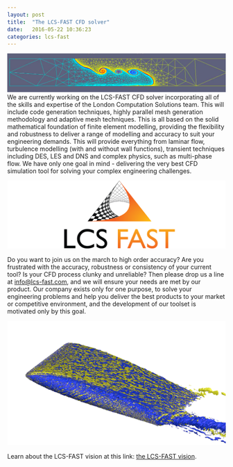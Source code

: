 ```yaml
---
layout: post
title:  "The LCS-FAST CFD solver"
date:   2016-05-22 10:36:23
categories: lcs-fast
---
```

<span class="image featured"><img src="/images/adaptive_pics/lock2.png" alt=""></span>
We are currently working on the LCS-FAST CFD solver incorporating all of the skills and expertise of the London Computation Solutions team. This will include code generation techniques, highly parallel mesh generation methodology and adaptive mesh techniques. This is all based on the solid mathematical foundation of finite element modelling, providing the flexibility and robustness to deliver a range of modelling and accuracy to suit your engineering demands.
 This will provide everything from laminar flow, turbulence modelling (with and without wall functions), transient techniques including DES, LES and DNS and complex physics, such as multi-phase flow. We have only one goal in mind - delivering the very best CFD simulation tool for solving your complex engineering challenges. 

<span class="image featured"><img src="/images/LCS_logos/LCS FAST CMYK transparent_widecanvas.png" alt=""></span>

Do you want to join us on the march to high order accuracy? Are you frustrated with the accuracy, robustness or consistency of your current tool? Is your CFD process clunky and unreliable? Then please drop us a line at 
<a href="mailto:info@lcs-fast.com?Subject=[LCS-query]%20your%20subject" target="_top">info@lcs-fast.com</a>,
and we will ensure your needs are met by our product. Our company exists only for one purpose, to solve your engineering problems and help you deliver the best products to your market or competitive environment, and the development of our toolset is  motivated only by this goal.


<span class="image featured"><img src="/images/highorder_pics/naca0012pic.png" alt=""></span>

Learn about the LCS-FAST vision at this link:  <a href="/aa_vision.html"> the LCS-FAST vision</a>.
